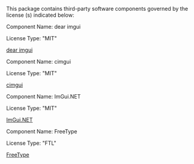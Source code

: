 This package contains third-party software components governed by the license (s) indicated below:


Component Name: dear imgui

License Type: "MIT"

[dear imgui](https://github.com/ocornut/imgui/blob/master/LICENSE.txt)


Component Name: cimgui

License Type: "MIT"

[cimgui](https://github.com/cimgui/cimgui/blob/master/LICENSE)


Component Name: ImGui.NET

License Type: "MIT"

[ImGui.NET](https://github.com/mellinoe/ImGui.NET/blob/master/LICENSE)


Component Name: FreeType

License Type: "FTL"

[FreeType](https://git.savannah.gnu.org/cgit/freetype/freetype2.git/tree/docs/FTL.TXT)
